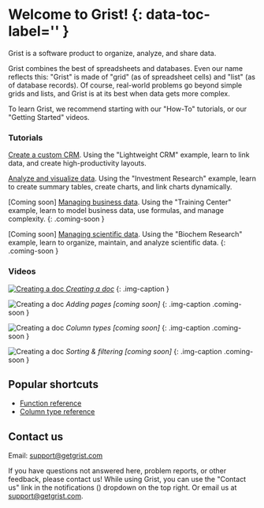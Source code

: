 # Welcome to Grist! {: data-toc-label='' }

Grist is a software product to organize, analyze, and share data.

Grist combines the best of spreadsheets and databases. Even our name reflects this:
"Grist" is made of "grid" (as of spreadsheet cells) and "list" (as of database
records). Of course, real-world problems go beyond simple grids and lists, and
Grist is at its best when data gets more complex.

To learn Grist, we recommend starting with our "How-To" tutorials, or our
"Getting Started" videos.

<div class="row" markdown="1">

<div class="col-md-6" markdown="1">

### Tutorials

[Create a custom CRM](lightweight-crm.md). Using the "Lightweight CRM" example,
learn to link data, and create high-productivity layouts.

[Analyze and visualize data](investment-research.md). Using the "Investment
Research" example, learn to create summary tables, create charts, and link charts dynamically.

[Coming soon] [Managing business data](investment-research.md). Using the "Training Center" example,
learn to model business data, use formulas, and manage complexity.
{: .coming-soon }

[Coming soon] [Managing scientific data](investment-research.md). Using the "Biochem Research" example,
learn to organize, maintain, and analyze scientific data.
{: .coming-soon }

</div>

<div class="col-md-6 column-images" markdown="1">

### Videos

[![Creating a doc](https://img.youtube.com/vi/K3gpM03RjGE/1.jpg) *Creating a doc*](video-creating-doc.md)
{: .img-caption }

![Creating a doc](https://img.youtube.com/vi/uP9HMf2ozBQ/2.jpg) *Adding pages
[coming soon]*
{: .img-caption .coming-soon }

![Creating a doc](https://img.youtube.com/vi/uP9HMf2ozBQ/2.jpg) *Column types
[coming soon]*
{: .img-caption .coming-soon }

![Creating a doc](https://img.youtube.com/vi/uP9HMf2ozBQ/2.jpg) *Sorting & filtering
[coming soon]*
{: .img-caption .coming-soon }

</div>

</div>

## Popular shortcuts

- [Function reference](functions.md)
- [Column type reference](col-types.md)


<!--

![Creating a doc](https://img.youtube.com/vi/uP9HMf2ozBQ/2.jpg) *Reference columns*
{: .img-caption .coming-soon }

![Creating a doc](https://img.youtube.com/vi/uP9HMf2ozBQ/2.jpg) *Linking widgets*
{: .img-caption .coming-soon }

![Creating a doc](https://img.youtube.com/vi/uP9HMf2ozBQ/2.jpg) *Writing formulas*
{: .img-caption .coming-soon }

![Creating a doc](https://img.youtube.com/vi/uP9HMf2ozBQ/2.jpg) *Summarizing data*
{: .img-caption .coming-soon }

-->
## Contact us

Email: <support@getgrist.com>

If you have questions not answered here, problem reports, or other feedback,
please contact us! While using Grist, you can use the "Contact us" link in the
notifications (<span class="grist-icon" style="mask-image:
var(--icon-Notification)"></span>) dropdown on the top right. Or email us at
<support@getgrist.com>.
